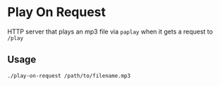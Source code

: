 # Play On Request
HTTP server that plays an mp3 file via `paplay` when it gets a request to `/play`
## Usage
`./play-on-request /path/to/filename.mp3` 
